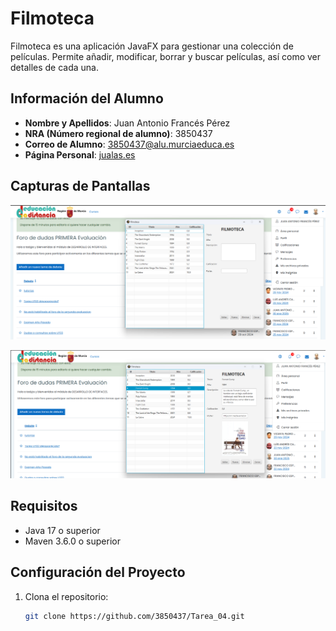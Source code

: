 # Filmoteca

Filmoteca es una aplicación JavaFX para gestionar una colección de películas. Permite añadir, modificar, borrar y buscar
películas, así como ver detalles de cada una.

## Información del Alumno

- **Nombre y Apellidos**: Juan Antonio Francés Pérez
- **NRA (Número regional de alumno)**: 3850437
- **Correo de Alumno**: 3850437@alu.murciaeduca.es
- **Página Personal**: [jualas.es](http://jualas.es)

## Capturas de Pantallas

![Capture de Pantalla](src/main/resources/es/jualas/filmoteca/img.png)

![Capture de Pantalla](src/main/resources/es/jualas/filmoteca/img_1.png)

## Requisitos

- Java 17 o superior
- Maven 3.6.0 o superior

## Configuración del Proyecto

1. Clona el repositorio:
   ```sh
   git clone https://github.com/3850437/Tarea_04.git
